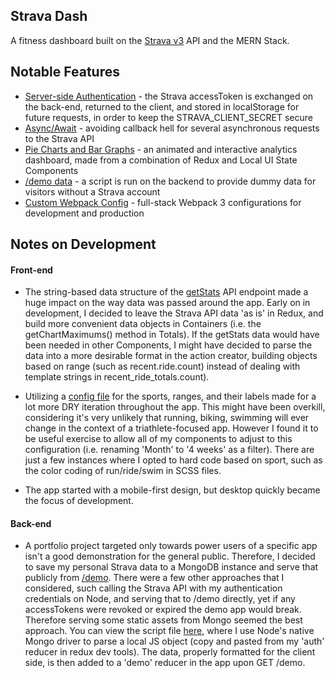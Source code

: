 ## Strava Dash

A fitness dashboard built on the [Strava v3](https://developers.strava.com/docs/reference/) API and the MERN Stack.

## Notable Features

* [Server-side Authentication](https://github.com/connorjohnlind/strava-dashboard/blob/master/routes/authRoutes.js) - the Strava accessToken is exchanged on the back-end, returned to the client, and stored in localStorage for future requests, in order to keep the STRAVA_CLIENT_SECRET secure
* [Async/Await](https://github.com/connorjohnlind/strava-dashboard/blob/master/client/src/store/actions/auth.js) - avoiding callback hell for several asynchronous requests to the Strava API
* [Pie Charts and Bar Graphs](https://github.com/connorjohnlind/strava-dashboard/tree/master/client/src/components/Dashboard/Totals) - an animated and interactive analytics dashboard, made from a combination of Redux and Local UI State Components
* [/demo data](https://github.com/connorjohnlind/strava-dashboard/blob/master/scripts/demo.js) - a script is run on the backend to provide dummy data for visitors without a Strava account
* [Custom Webpack Config](https://github.com/connorjohnlind/strava-dashboard/tree/master/client) - full-stack Webpack 3 configurations for development and production

## Notes on Development

#### Front-end

* The string-based data structure of the [getStats](https://developers.strava.com/docs/reference/#api-Athletes-getStats) API endpoint made a huge impact on the way data was passed around the app. Early on in development, I decided to leave the Strava API data 'as is' in Redux, and build more convenient data objects in Containers (i.e. the getChartMaximums() method in Totals). If the getStats data would have been needed in other Components, I might have decided to parse the data into a more desirable format in the action creator, building objects based on range (such as recent.ride.count) instead of dealing with template strings in recent_ride_totals.count).

* Utilizing a [config file](https://github.com/connorjohnlind/strava-dashboard/blob/master/client/src/components/Dashboard/Totals/Filters/filterTypes.js) for the sports, ranges, and their labels made for a lot more DRY iteration throughout the app. This might have been overkill, considering it's very unlikely that running, biking, swimming will ever change in the context of a triathlete-focused app. However I found it to be useful exercise to allow all of my components to adjust to this configuration (i.e. renaming 'Month' to '4 weeks' as a filter). There are just a few instances where I opted to hard code based on sport, such as the color coding of run/ride/swim in SCSS files.

* The app started with a mobile-first design, but desktop quickly became the focus of development.

#### Back-end

* A portfolio project targeted only towards power users of a specific app isn't a good demonstration for the general public. Therefore, I decided to save my personal Strava data to a MongoDB instance and serve that publicly from [/demo](https://stravadash.herokuapp.com/demo). There were a few other approaches that I considered, such calling the Strava API with my authentication credentials on Node, and serving that to /demo directly, yet if any accessTokens were revoked or expired the demo app would break. Therefore serving some static assets from Mongo seemed the best approach. You can view the script file [here](https://github.com/connorjohnlind/strava-dashboard/blob/master/scripts/demo.js), where I use Node's native Mongo driver to parse a local JS object (copy and pasted from my 'auth' reducer in redux dev tools). The data, properly formatted for the client side, is then added to a 'demo' reducer in the app upon GET /demo.
